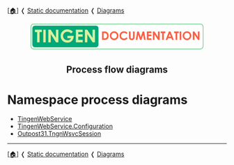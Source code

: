 <!-- u250929 -->

[[🏠︎](../../README.md)] ❬ [Static documentation](../README.md) ❬ [Diagrams](README.md)

<div align="center">

  <picture>
    <source media="(prefers-color-scheme: dark)" srcset="https://github.com/spectrum-health-systems/tingen-projects/blob/main/logos/tngndocs-dark-400x63.png">
    <source media="(prefers-color-scheme: light)" srcset="https://github.com/spectrum-health-systems/tingen-projects/blob/main/logos/tngndocs-light-400x63.png">
    <img alt="Fallback image description" src="https://github.com/spectrum-health-systems/tingen-projects/blob/main/logos/tngndocs-light-400x63.png">
  </picture>
  <h2>
    Process flow diagrams
  </h2>

</div>

# Namespace process diagrams

* [TingenWebService](TingenWebService.md)
* [TingenWebService.Configuration](TingenWebService.Configuration.md)
* [Outpost31.TngnWsvcSession](Outpost31.TngnWsvcSession.md)

***

[[🏠︎](../../README.md)] ❬ [Static documentation](../README.md) ❬ [Diagrams](README.md)

